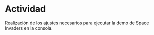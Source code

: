 # Actividad
Realización de los ajustes necesarios para ejecutar la demo de Space Invaders
en la consola.


